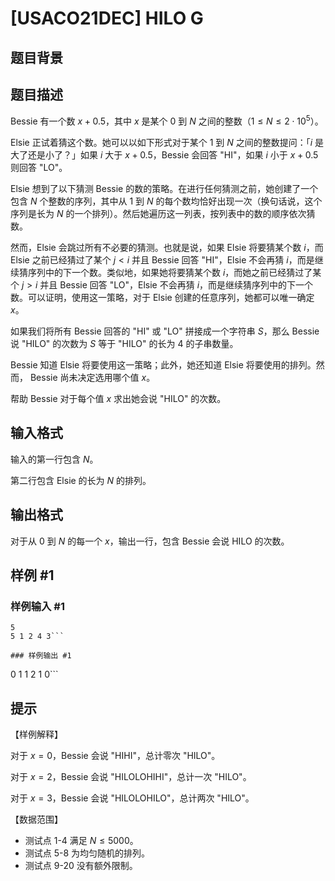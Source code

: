 # [USACO21DEC] HILO G

## 题目背景



## 题目描述

Bessie 有一个数 $x+0.5$，其中 $x$ 是某个 $0$ 到 $N$ 之间的整数（$1\le N\le 2 \cdot 10^5$）。  

Elsie 正试着猜这个数。她可以以如下形式对于某个 $1$ 到 $N$ 之间的整数提问：「$i$ 是大了还是小了？」如果 $i$ 大于 $x+0.5$，Bessie 会回答 "HI"，如果 $i$ 小于 $x+0.5$ 则回答 "LO"。

Elsie 想到了以下猜测 Bessie 的数的策略。在进行任何猜测之前，她创建了一个包含 $N$ 个整数的序列，其中从 $1$ 到 $N$ 的每个数均恰好出现一次（换句话说，这个序列是长为 $N$ 的一个排列）。然后她遍历这一列表，按列表中的数的顺序依次猜数。

然而，Elsie 会跳过所有不必要的猜测。也就是说，如果 Elsie 将要猜某个数 $i$，而 Elsie 之前已经猜过了某个 $j < i$ 并且 Bessie 回答 "HI"，Elsie 不会再猜 $i$，而是继续猜序列中的下一个数。类似地，如果她将要猜某个数 $i$，而她之前已经猜过了某个 $j > i$ 并且 Bessie 回答 "LO"，Elsie 不会再猜 $i$，而是继续猜序列中的下一个数。可以证明，使用这一策略，对于 Elsie 创建的任意序列，她都可以唯一确定 $x$。

如果我们将所有 Bessie 回答的 "HI" 或 "LO" 拼接成一个字符串 $S$，那么 Bessie 说 "HILO" 的次数为 $S$ 等于 "HILO" 的长为 $4$ 的子串数量。

Bessie 知道 Elsie 将要使用这一策略；此外，她还知道 Elsie 将要使用的排列。然而， Bessie 尚未决定选用哪个值 $x$。

帮助 Bessie 对于每个值 $x$ 求出她会说 "HILO" 的次数。


## 输入格式

输入的第一行包含 $N$。

第二行包含 Elsie 的长为 $N$ 的排列。

## 输出格式

对于从 $0$ 到 $N$ 的每一个 $x$，输出一行，包含 Bessie 会说 HILO 的次数。

## 样例 #1

### 样例输入 #1
```
5
5 1 2 4 3```

### 样例输出 #1

```
0
1
1
2
1
0```

## 提示

【样例解释】

对于 $x=0$，Bessie 会说 "HIHI"，总计零次 "HILO"。

对于 $x=2$，Bessie 会说 "HILOLOHIHI"，总计一次 "HILO"。

对于 $x=3$，Bessie 会说 "HILOLOHILO"，总计两次 "HILO"。

【数据范围】

- 测试点 1-4 满足 $N \leq 5000$。
- 测试点 5-8 为均匀随机的排列。
- 测试点 9-20 没有额外限制。
